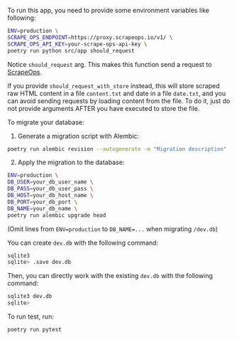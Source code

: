 To run this app, you need to provide some environment variables like following:

```bash
ENV=production \
SCRAPE_OPS_ENDPOINT=https://proxy.scrapeops.io/v1/ \
SCRAPE_OPS_API_KEY=your-scrape-ops-api-key \
poetry run python src/app should_request
```

Notice `should_request` arg. This makes this function send a request to [ScrapeOps](https://scrapeops.io/).

If you provide `should_request_with_store` instead, this will store scraped raw HTML content in a file `content.txt` and date in a file `date.txt`, and you can avoid sending requests by loading content from the file. To do it, just do not provide arguments AFTER you have executed to store the file.

To migrate your database:

1. Generate a migration script with Alembic:

```bash
poetry run alembic revision --autogenerate -m "Migration description"
```

2. Apply the migration to the database:

```bash
ENV=production \
DB_USER=your_db_user_name \
DB_PASS=your_db_user_pass \
DB_HOST=your_db_host_name \
DB_PORT=your_db_port \
DB_NAME=your_db_name \
poetry run alembic upgrade head
```

(Omit lines from `ENV=production` to `DB_NAME=...` when migrating `/dev.db`)

You can create `dev.db` with the following command:

```bash
sqlite3
sqlite> .save dev.db
```

Then, you can directly work with the existing `dev.db` with the following command:

```bash
sqlite3 dev.db
sqlite>
```

To run test, run:

```bash
poetry run pytest
```
